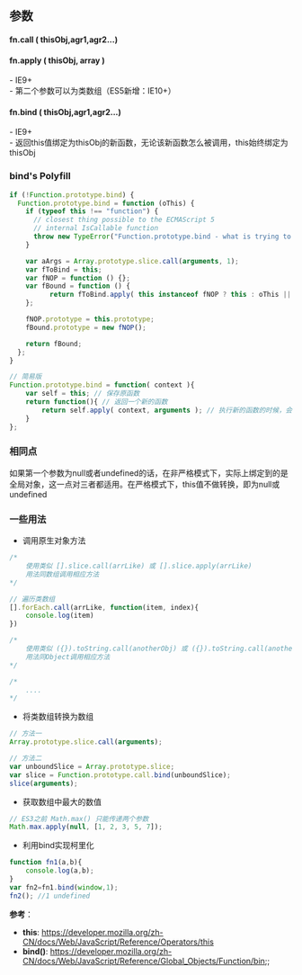 ## 参数
####  fn.call ( thisObj,agr1,agr2...)
####  fn.apply ( thisObj, array )
\- IE9+  
\- 第二个参数可以为类数组（ES5新增：IE10+）
####  fn.bind ( thisObj,agr1,agr2...)
\- IE9+  
\- 返回this值绑定为thisObj的新函数，无论该新函数怎么被调用，this始终绑定为thisObj

### bind's Polyfill

```js
if (!Function.prototype.bind) {
  Function.prototype.bind = function (oThis) {
    if (typeof this !== "function") {
      // closest thing possible to the ECMAScript 5
      // internal IsCallable function
      throw new TypeError("Function.prototype.bind - what is trying to be bound is not callable");
    }

    var aArgs = Array.prototype.slice.call(arguments, 1);
    var fToBind = this;
    var fNOP = function () {};
    var fBound = function () {
          return fToBind.apply( this instanceof fNOP ? this : oThis || this, aArgs.concat(Array.prototype.slice.call(arguments)) );
    };

    fNOP.prototype = this.prototype;
    fBound.prototype = new fNOP();

    return fBound;
  };
}

// 简易版
Function.prototype.bind = function( context ){
    var self = this; // 保存原函数
    return function(){ // 返回一个新的函数
        return self.apply( context, arguments ); // 执行新的函数的时候，会把之前传入的 context当作新函数体内的 this
    }
};
```

### 相同点
如果第一个参数为null或者undefined的话，在非严格模式下，实际上绑定到的是全局对象，这一点对三者都适用。在严格模式下，this值不做转换，即为null或undefined

### 一些用法
- 调用原生对象方法

```js
/*
    使用类似 [].slice.call(arrLike) 或 [].slice.apply(arrLike)
    用法同数组调用相应方法
*/

// 遍历类数组
[].forEach.call(arrLike, function(item, index){
    console.log(item)
})

/*
    使用类似 ({}).toString.call(anotherObj) 或 ({}).toString.call(anotherObj)
    用法同Object调用相应方法
*/

/*
    ....
*/


```

- 将类数组转换为数组   

```js
// 方法一
Array.prototype.slice.call(arguments);

// 方法二
var unboundSlice = Array.prototype.slice;  
var slice = Function.prototype.call.bind(unboundSlice);  
slice(arguments);
```

- 获取数组中最大的数值  

```js
// ES3之前 Math.max() 只能传递两个参数
Math.max.apply(null, [1, 2, 3, 5, 7]); 
```

- 利用bind实现柯里化      
      
```js
function fn1(a,b){
    console.log(a,b);
}
var fn2=fn1.bind(window,1);
fn2(); //1 undefined
```

**参考**：    
- **this**:  https://developer.mozilla.org/zh-CN/docs/Web/JavaScript/Reference/Operators/this  
- **bind()**: https://developer.mozilla.org/zh-CN/docs/Web/JavaScript/Reference/Global_Objects/Function/bin;;